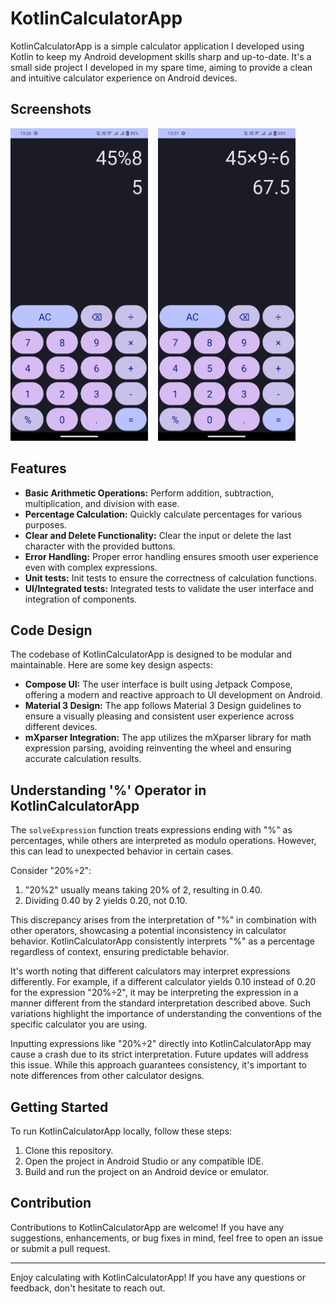 # KotlinCalculatorApp

KotlinCalculatorApp is a simple calculator application I developed using Kotlin to keep my Android development skills sharp and up-to-date. It's a small side project I developed in my spare time, aiming to provide a clean and intuitive calculator experience on Android devices.

## Screenshots

<p>
    <img src="appScreenshots/Screenshot_1.png" width="220" height="500" alt="Screenshot 1"/>&nbsp;&nbsp;&nbsp; 
    <img src="appScreenshots/Screenshot_2.png" width="220" height="500" alt="Screenshot 2"/>
</p>

## Features

- **Basic Arithmetic Operations:** Perform addition, subtraction, multiplication, and division with ease.
- **Percentage Calculation:** Quickly calculate percentages for various purposes.
- **Clear and Delete Functionality:** Clear the input or delete the last character with the provided buttons.
- **Error Handling:** Proper error handling ensures smooth user experience even with complex expressions.
- **Unit tests:** Init tests to ensure the correctness of calculation functions.
- **UI/Integrated tests:** Integrated tests to validate the user interface and integration of components.

## Code Design

The codebase of KotlinCalculatorApp is designed to be modular and maintainable. Here are some key design aspects:

- **Compose UI:** The user interface is built using Jetpack Compose, offering a modern and reactive approach to UI development on Android.
- **Material 3 Design:** The app follows Material 3 Design guidelines to ensure a visually pleasing and consistent user experience across different devices.
- **mXparser Integration:** The app utilizes the mXparser library for math expression parsing, avoiding reinventing the wheel and ensuring accurate calculation results.

## Understanding '%' Operator in KotlinCalculatorApp

The `solveExpression` function treats expressions ending with "%" as percentages, while others are interpreted as modulo operations. However, this can lead to unexpected behavior in certain cases.

Consider "20%÷2":
1. "20%2" usually means taking 20% of 2, resulting in 0.40.
2. Dividing 0.40 by 2 yields 0.20, not 0.10.

This discrepancy arises from the interpretation of "%" in combination with other operators, showcasing a potential inconsistency in calculator behavior. KotlinCalculatorApp consistently interprets "%" as a percentage regardless of context, ensuring predictable behavior.

It's worth noting that different calculators may interpret expressions differently. For example, if a different calculator yields 0.10 instead of 0.20 for the expression "20%÷2", it may be interpreting the expression in a manner different from the standard interpretation described above. Such variations highlight the importance of understanding the conventions of the specific calculator you are using.

Inputting expressions like "20%÷2" directly into KotlinCalculatorApp may cause a crash due to its strict interpretation. Future updates will address this issue. While this approach guarantees consistency, it's important to note differences from other calculator designs.

## Getting Started

To run KotlinCalculatorApp locally, follow these steps:

1. Clone this repository.
2. Open the project in Android Studio or any compatible IDE.
3. Build and run the project on an Android device or emulator.

## Contribution

Contributions to KotlinCalculatorApp are welcome! If you have any suggestions, enhancements, or bug fixes in mind, feel free to open an issue or submit a pull request.

---

Enjoy calculating with KotlinCalculatorApp! If you have any questions or feedback, don't hesitate to reach out.
